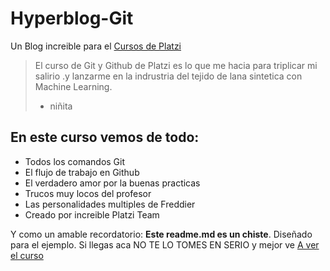 # Hyperblog-Git
Un Blog increible para  el [Cursos de Platzi](https://platzi.com "Cursos de Platzi")
> El curso de Git y Github de Platzi es lo que me hacia para triplicar mi salirio .y lanzarme en  la indrustria del tejido de lana sintetica con Machine Learning.
> - niñita

## En este curso vemos de todo:
* Todos los comandos Git
* El flujo de trabajo en Github
* El verdadero amor por la buenas practicas
* Trucos muy locos del profesor
* Las personalidades multiples de Freddier
* Creado por increible Platzi Team

Y como un amable recordatorio: **Este readme.md es un chiste**. Diseñado para el ejemplo. Si llegas aca NO TE LO TOMES EN SERIO y mejor ve [A ver el curso](https://platzi.com/cursos/git-github "A ver el curso")